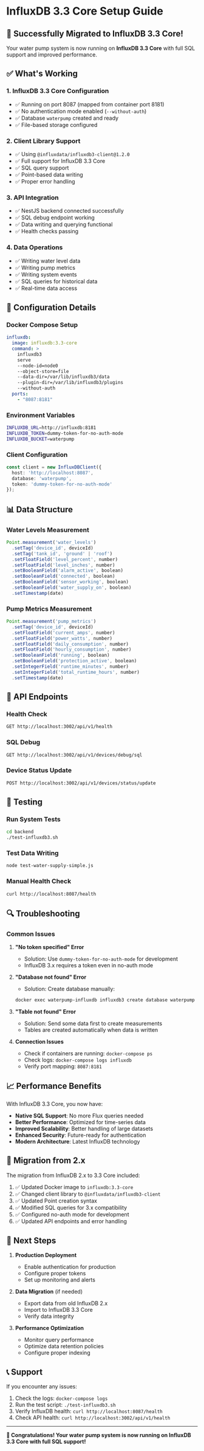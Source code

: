 # InfluxDB 3.3 Core Setup Guide

## 🎉 Successfully Migrated to InfluxDB 3.3 Core!

Your water pump system is now running on **InfluxDB 3.3 Core** with full SQL support and improved performance.

## ✅ What's Working

### 1. **InfluxDB 3.3 Core Configuration**
- ✅ Running on port 8087 (mapped from container port 8181)
- ✅ No authentication mode enabled (`--without-auth`)
- ✅ Database `waterpump` created and ready
- ✅ File-based storage configured

### 2. **Client Library Support**
- ✅ Using `@influxdata/influxdb3-client@1.2.0`
- ✅ Full support for InfluxDB 3.3 Core
- ✅ SQL query support
- ✅ Point-based data writing
- ✅ Proper error handling

### 3. **API Integration**
- ✅ NestJS backend connected successfully
- ✅ SQL debug endpoint working
- ✅ Data writing and querying functional
- ✅ Health checks passing

### 4. **Data Operations**
- ✅ Writing water level data
- ✅ Writing pump metrics
- ✅ Writing system events
- ✅ SQL queries for historical data
- ✅ Real-time data access

## 🔧 Configuration Details

### Docker Compose Setup
```yaml
influxdb:
  image: influxdb:3.3-core
  command: >
    influxdb3
    serve
    --node-id=node0
    --object-store=file
    --data-dir=/var/lib/influxdb3/data
    --plugin-dir=/var/lib/influxdb3/plugins
    --without-auth
  ports:
    - "8087:8181"
```

### Environment Variables
```bash
INFLUXDB_URL=http://influxdb:8181
INFLUXDB_TOKEN=dummy-token-for-no-auth-mode
INFLUXDB_BUCKET=waterpump
```

### Client Configuration
```typescript
const client = new InfluxDBClient({
  host: 'http://localhost:8087',
  database: 'waterpump',
  token: 'dummy-token-for-no-auth-mode'
});
```

## 📊 Data Structure

### Water Levels Measurement
```typescript
Point.measurement('water_levels')
  .setTag('device_id', deviceId)
  .setTag('tank_id', 'ground' | 'roof')
  .setFloatField('level_percent', number)
  .setFloatField('level_inches', number)
  .setBooleanField('alarm_active', boolean)
  .setBooleanField('connected', boolean)
  .setBooleanField('sensor_working', boolean)
  .setBooleanField('water_supply_on', boolean)
  .setTimestamp(date)
```

### Pump Metrics Measurement
```typescript
Point.measurement('pump_metrics')
  .setTag('device_id', deviceId)
  .setFloatField('current_amps', number)
  .setFloatField('power_watts', number)
  .setFloatField('daily_consumption', number)
  .setFloatField('hourly_consumption', number)
  .setBooleanField('running', boolean)
  .setBooleanField('protection_active', boolean)
  .setIntegerField('runtime_minutes', number)
  .setIntegerField('total_runtime_hours', number)
  .setTimestamp(date)
```

## 🚀 API Endpoints

### Health Check
```bash
GET http://localhost:3002/api/v1/health
```

### SQL Debug
```bash
GET http://localhost:3002/api/v1/devices/debug/sql
```

### Device Status Update
```bash
POST http://localhost:3002/api/v1/devices/status/update
```

## 🧪 Testing

### Run System Tests
```bash
cd backend
./test-influxdb3.sh
```

### Test Data Writing
```bash
node test-water-supply-simple.js
```

### Manual Health Check
```bash
curl http://localhost:8087/health
```

## 🔍 Troubleshooting

### Common Issues

1. **"No token specified" Error**
   - Solution: Use `dummy-token-for-no-auth-mode` for development
   - InfluxDB 3.x requires a token even in no-auth mode

2. **"Database not found" Error**
   - Solution: Create database manually:
   ```bash
   docker exec waterpump-influxdb influxdb3 create database waterpump
   ```

3. **"Table not found" Error**
   - Solution: Send some data first to create measurements
   - Tables are created automatically when data is written

4. **Connection Issues**
   - Check if containers are running: `docker-compose ps`
   - Check logs: `docker-compose logs influxdb`
   - Verify port mapping: `8087:8181`

## 📈 Performance Benefits

With InfluxDB 3.3 Core, you now have:

- **Native SQL Support**: No more Flux queries needed
- **Better Performance**: Optimized for time-series data
- **Improved Scalability**: Better handling of large datasets
- **Enhanced Security**: Future-ready for authentication
- **Modern Architecture**: Latest InfluxDB technology

## 🔄 Migration from 2.x

The migration from InfluxDB 2.x to 3.3 Core included:

1. ✅ Updated Docker image to `influxdb:3.3-core`
2. ✅ Changed client library to `@influxdata/influxdb3-client`
3. ✅ Updated Point creation syntax
4. ✅ Modified SQL queries for 3.x compatibility
5. ✅ Configured no-auth mode for development
6. ✅ Updated API endpoints and error handling

## 🎯 Next Steps

1. **Production Deployment**
   - Enable authentication for production
   - Configure proper tokens
   - Set up monitoring and alerts

2. **Data Migration** (if needed)
   - Export data from old InfluxDB 2.x
   - Import to InfluxDB 3.3 Core
   - Verify data integrity

3. **Performance Optimization**
   - Monitor query performance
   - Optimize data retention policies
   - Configure proper indexing

## 📞 Support

If you encounter any issues:

1. Check the logs: `docker-compose logs`
2. Run the test script: `./test-influxdb3.sh`
3. Verify InfluxDB health: `curl http://localhost:8087/health`
4. Check API health: `curl http://localhost:3002/api/v1/health`

---

**🎉 Congratulations! Your water pump system is now running on InfluxDB 3.3 Core with full SQL support!** 